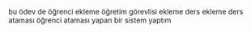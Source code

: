 bu ödev de öğrenci ekleme öğretim görevlisi ekleme ders ekleme ders ataması öğrenci ataması yapan bir sistem yaptım
